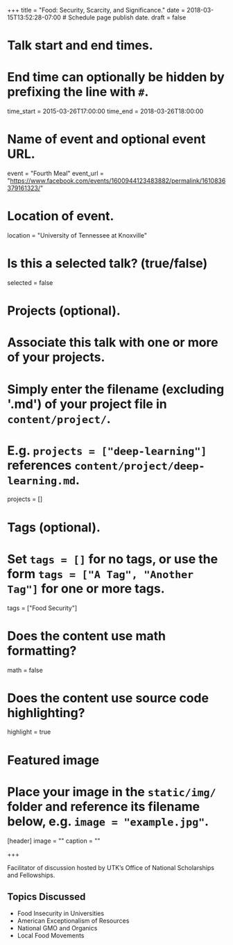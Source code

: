 +++
title = "Food: Security, Scarcity, and Significance."
date = 2018-03-15T13:52:28-07:00  # Schedule page publish date.
draft = false

# Talk start and end times.
#   End time can optionally be hidden by prefixing the line with `#`.
time_start = 2015-03-26T17:00:00
time_end = 2018-03-26T18:00:00

# Name of event and optional event URL.
event = "Fourth Meal"
event_url = "https://www.facebook.com/events/1600944123483882/permalink/1610836379161323/"

# Location of event.
location = "University of Tennessee at Knoxville"

# Is this a selected talk? (true/false)
selected = false

# Projects (optional).
#   Associate this talk with one or more of your projects.
#   Simply enter the filename (excluding '.md') of your project file in `content/project/`.
#   E.g. `projects = ["deep-learning"]` references `content/project/deep-learning.md`.
projects = []

# Tags (optional).
#   Set `tags = []` for no tags, or use the form `tags = ["A Tag", "Another Tag"]` for one or more tags.
tags = ["Food Security"]

# Does the content use math formatting?
math = false

# Does the content use source code highlighting?
highlight = true

# Featured image
# Place your image in the `static/img/` folder and reference its filename below, e.g. `image = "example.jpg"`.
[header]
image = ""
caption = ""

+++

Facilitator of discussion hosted by UTK’s Office of National Scholarships and Fellowships.

## Topics Discussed

* Food Insecurity in Universities
* American Exceptionalism of Resources
* National GMO and Organics
* Local Food Movements
